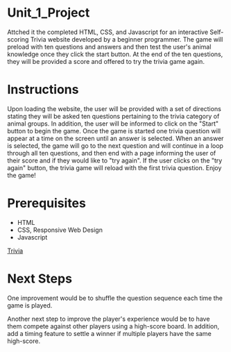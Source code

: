 # Unit_1_Project
Attched it the completed HTML, CSS, and Javascript for an interactive Self-scoring Trivia website developed by a beginner programmer. The game will preload with ten questions and answers and then test the user's animal knowledge once they click the start button. At the end of the ten questions, they will be provided a score and offered to try the trivia game again.

# Instructions
Upon loading the website, the user will be provided with a set of directions stating they will be asked ten questions pertaining to the trivia category of animal groups. In addition, the user will be informed to click on the "Start" button to begin the game.  Once the game is started one trivia question will appear at a time on the screen until an answer is selected. When an answer is selected, the game will go to the next question and will continue in a loop through all ten questions, and then end with a page informing the user of their score and if they would like to "try again". If the user clicks on the "try again" button, the trivia game will reload with the first trivia question. Enjoy the game!

# Prerequisites
- HTML
- CSS, Responsive Web Design
- Javascript

[Trivia](https://hx13978.github.io/Unit_1_Project/)

# Next Steps
One improvement would be to shuffle the question sequence each time the game is played.

Another next step to improve the player's experience would be to have them compete against other players using a high-score board. In addition, add a timing feature to settle a winner if multiple players have the same high-score.
